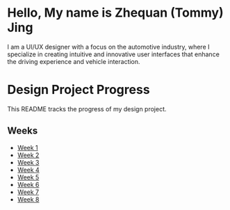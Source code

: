 # Hello, My name is Zhequan (Tommy) Jing

I am a UI/UX designer with a focus on the automotive industry, where I specialize in creating intuitive and innovative user interfaces that enhance the driving experience and vehicle interaction.

# Design Project Progress

This README tracks the progress of my design project.

## Weeks

- [Week 1](https://github.com/Berkeley-MDes/tdf-fa24-TommyJing0/blob/main/Week%201.md)
- [Week 2](https://github.com/Berkeley-MDes/tdf-fa24-TommyJing0/blob/main/Week%202.md)
- [Week 3](https://github.com/Berkeley-MDes/tdf-fa24-TommyJing0/blob/main/Week%203.md)
- [Week 4](https://github.com/Berkeley-MDes/tdf-fa24-TommyJing0/blob/main/Week%204.md)
- [Week 5](https://github.com/Berkeley-MDes/tdf-fa24-TommyJing0/blob/main/Week%205.md)
- [Week 6](https://github.com/Berkeley-MDes/tdf-fa24-TommyJing0/blob/main/Week%206.md)
- [Week 7](https://github.com/Berkeley-MDes/tdf-fa24-TommyJing0/blob/main/Week%207.md)
- [Week 8](https://github.com/Berkeley-MDes/tdf-fa24-TommyJing0/blob/main/Week%208.md)
